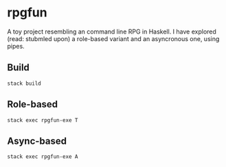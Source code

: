 # rpgfun

A toy project resembling an command line RPG in Haskell. I have explored (read: stubmled upon) a role-based
variant and an asyncronous one, using pipes.

## Build

    stack build

## Role-based

    stack exec rpgfun-exe T

## Async-based

    stack exec rpgfun-exe A
